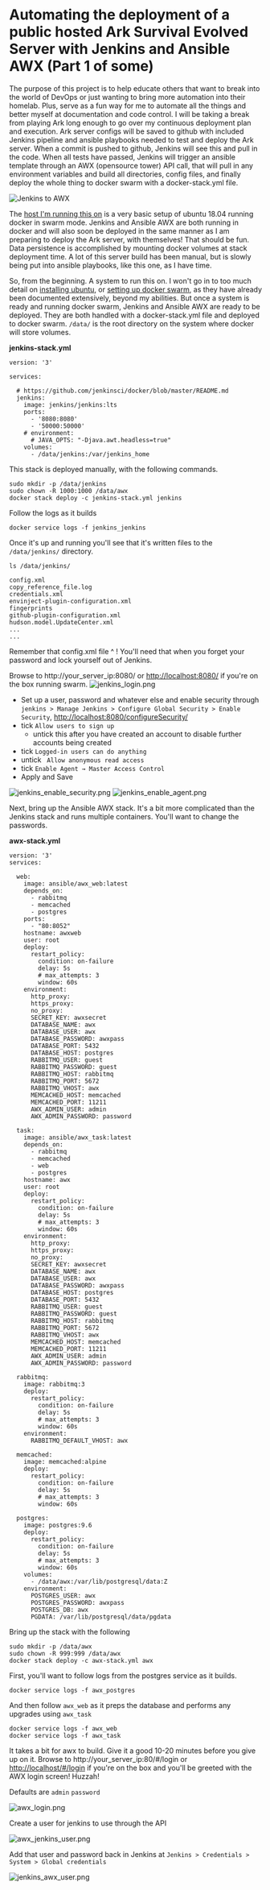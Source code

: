 # Automating the deployment of a public hosted Ark Survival Evolved Server with Jenkins and Ansible AWX (Part 1 of some)

The purpose of this project is to help educate others that want to break into the world of DevOps or just wanting to bring more automation into their homelab.  Plus, serve as a fun way for me to automate all the things and better myself at documentation and code control.  I will be taking a break from playing Ark long enough to go over my continuous deployment plan and execution.  Ark server configs will be saved to github with included Jenkins pipeline and ansible playbooks needed to test and deploy the Ark server.  When a commit is pushed to github, Jenkins will see this and pull in the code. When all tests have passed, Jenkins will trigger an ansible template through an AWX (opensource tower) API call, that will pull in any environment variables and build all directories, config files, and finally deploy the whole thing to docker swarm with a docker-stack.yml file.

![Jenkins to AWX](https://github.com/jahrik/homelab-ark/raw/master/images/jenkins_to_awx.png)

The [host I'm running this on](https://homelab.business/the-2u-mini-itx-zfs-nas-docker-build-part-2-of-2/) is a very basic setup of ubuntu 18.04 running docker in swarm mode.  Jenkins and Ansible AWX are both running in docker and will also soon be deployed in the same manner as I am preparing to deploy the Ark server, with themselves!  That should be fun.  Data persistence is accomplished by mounting docker volumes at stack deployment time.  A lot of this server build has been manual, but is slowly being put into ansible playbooks, like this one, as I have time.

So, from the beginning.  A system to run this on.  I won't go in to too much detail on [installing ubuntu](https://www.ubuntu.com/server), or [setting up docker swarm](https://docs.docker.com/engine/swarm/swarm-tutorial/), as they have already been documented extensively, beyond my abilities.  But once a system is ready and running docker swarm, Jenkins and Ansible AWX are ready to be deployed.  They are both handled with a docker-stack.yml file and deployed to docker swarm. `/data/` is the root directory on the system where docker will store volumes.

**jenkins-stack.yml**

    version: '3'

    services:

      # https://github.com/jenkinsci/docker/blob/master/README.md
      jenkins:
        image: jenkins/jenkins:lts
        ports:
          - '8080:8080'
          - '50000:50000'
        # environment:
          # JAVA_OPTS: "-Djava.awt.headless=true"
        volumes:
          - /data/jenkins:/var/jenkins_home

This stack is deployed manually, with the following commands.

    sudo mkdir -p /data/jenkins
    sudo chown -R 1000:1000 /data/awx
    docker stack deploy -c jenkins-stack.yml jenkins

Follow the logs as it builds

    docker service logs -f jenkins_jenkins

Once it's up and running you'll see that it's written files to the `/data/jenkins/` directory.

    ls /data/jenkins/

    config.xml
    copy_reference_file.log
    credentials.xml
    envinject-plugin-configuration.xml
    fingerprints
    github-plugin-configuration.xml
    hudson.model.UpdateCenter.xml
    ...
    ...


Remember that config.xml file ^ !  You'll need that when you forget your password and lock yourself out of Jenkins.

Browse to http://your_server_ip:8080/ or [http://localhost:8080/](http://localhost:8080/) if you're on the box running swarm.
![jenkins_login.png](https://github.com/jahrik/homelab-ark/raw/master/images/jenkins_login.png)

* Set up a user, password and whatever else and enable security through `jenkins > Manage Jenkins > Configure Global Security > Enable Security`, [http://localhost:8080/configureSecurity/](http://localhost:8080/configureSecurity/)
* tick `Allow users to sign up`
  * untick this after you have created an account to disable further accounts being created
* tick `Logged-in users can do anything`
* untick `￼Allow anonymous read access`
* tick `Enable Agent → Master Access Control`
* Apply and Save

![jenkins_enable_security.png](https://github.com/jahrik/homelab-ark/raw/master/images/jenkins_enable_security.png)
![jenkins_enable_agent.png](https://github.com/jahrik/homelab-ark/raw/master/images/jenkins_enable_agent.png)

Next, bring up the Ansible AWX stack.  It's a bit more complicated than the Jenkins stack and runs multiple containers. You'll want to change the passwords.

**awx-stack.yml**

    version: '3'
    services:

      web:
        image: ansible/awx_web:latest
        depends_on:
          - rabbitmq
          - memcached
          - postgres
        ports:
          - "80:8052"
        hostname: awxweb
        user: root
        deploy:
          restart_policy:
            condition: on-failure
            delay: 5s
            # max_attempts: 3
            window: 60s
        environment:
          http_proxy: 
          https_proxy: 
          no_proxy: 
          SECRET_KEY: awxsecret
          DATABASE_NAME: awx
          DATABASE_USER: awx
          DATABASE_PASSWORD: awxpass
          DATABASE_PORT: 5432
          DATABASE_HOST: postgres
          RABBITMQ_USER: guest
          RABBITMQ_PASSWORD: guest
          RABBITMQ_HOST: rabbitmq
          RABBITMQ_PORT: 5672
          RABBITMQ_VHOST: awx
          MEMCACHED_HOST: memcached
          MEMCACHED_PORT: 11211
          AWX_ADMIN_USER: admin
          AWX_ADMIN_PASSWORD: password

      task:
        image: ansible/awx_task:latest
        depends_on:
          - rabbitmq
          - memcached
          - web
          - postgres
        hostname: awx
        user: root
        deploy:
          restart_policy:
            condition: on-failure
            delay: 5s
            # max_attempts: 3
            window: 60s
        environment:
          http_proxy: 
          https_proxy: 
          no_proxy: 
          SECRET_KEY: awxsecret
          DATABASE_NAME: awx
          DATABASE_USER: awx
          DATABASE_PASSWORD: awxpass
          DATABASE_HOST: postgres
          DATABASE_PORT: 5432
          RABBITMQ_USER: guest
          RABBITMQ_PASSWORD: guest
          RABBITMQ_HOST: rabbitmq
          RABBITMQ_PORT: 5672
          RABBITMQ_VHOST: awx
          MEMCACHED_HOST: memcached
          MEMCACHED_PORT: 11211
          AWX_ADMIN_USER: admin
          AWX_ADMIN_PASSWORD: password

      rabbitmq:
        image: rabbitmq:3
        deploy:
          restart_policy:
            condition: on-failure
            delay: 5s
            # max_attempts: 3
            window: 60s
        environment:
          RABBITMQ_DEFAULT_VHOST: awx

      memcached:
        image: memcached:alpine
        deploy:
          restart_policy:
            condition: on-failure
            delay: 5s
            # max_attempts: 3
            window: 60s

      postgres:
        image: postgres:9.6
        deploy:
          restart_policy:
            condition: on-failure
            delay: 5s
            # max_attempts: 3
            window: 60s
        volumes:
          - /data/awx:/var/lib/postgresql/data:Z
        environment:
          POSTGRES_USER: awx
          POSTGRES_PASSWORD: awxpass
          POSTGRES_DB: awx
          PGDATA: /var/lib/postgresql/data/pgdata

Bring up the stack with the following

    sudo mkdir -p /data/awx
    sudo chown -R 999:999 /data/awx
    docker stack deploy -c awx-stack.yml awx

First, you'll want to follow logs from the postgres service as it builds.

    docker service logs -f awx_postgres

And then follow `awx_web` as it preps the database and performs any upgrades using `awx_task`

    docker service logs -f awx_web
    docker service logs -f awx_task

It takes a bit for awx to build.  Give it a good 10-20 minutes before you give up on it.
Browse to http://your_server_ip:80/#/login or [http://localhost/#/login](http://localhost/#/login) if you're on the box and you'll be greeted with the AWX login screen!  Huzzah!

Defaults are `admin` `password`

![awx_login.png](https://github.com/jahrik/homelab-ark/raw/master/images/awx_login.png)

Create a user for jenkins to use through the API

![awx_jenkins_user.png](https://github.com/jahrik/homelab-ark/raw/master/images/awx_jenkins_user.png)

Add that user and password back in Jenkins at `Jenkins > Credentials > System > Global credentials`

![jenkins_awx_user.png](https://github.com/jahrik/homelab-ark/raw/master/images/jenkins_awx_user.png)













